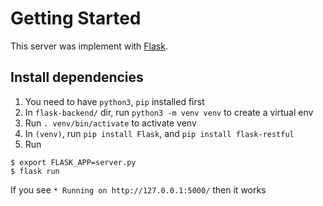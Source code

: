 # Getting Started

This server was implement with [Flask](https://flask.palletsprojects.com/en/2.0.x/installation/).

## Install dependencies

1. You need to have `python3`, `pip` installed first
2. In `flask-backend/` dir, run `python3 -m venv venv` to create a virtual env
3. Run `. venv/bin/activate` to activate venv
4. In `(venv)`, run `pip install Flask`, and `pip install flask-restful`
5. Run 
```
$ export FLASK_APP=server.py
$ flask run
```
If you see `* Running on http://127.0.0.1:5000/` then it works